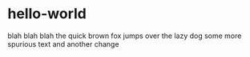 # hello-world
blah blah blah
the quick brown fox jumps over the lazy dog
some more spurious text
and another change
